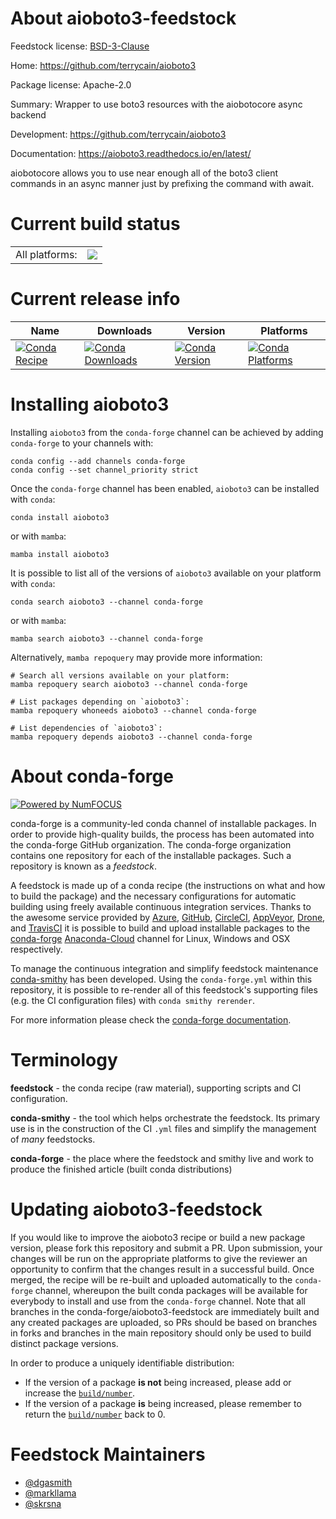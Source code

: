 About aioboto3-feedstock
========================

Feedstock license: [BSD-3-Clause](https://github.com/conda-forge/aioboto3-feedstock/blob/main/LICENSE.txt)

Home: https://github.com/terrycain/aioboto3

Package license: Apache-2.0

Summary: Wrapper to use boto3 resources with the aiobotocore async backend

Development: https://github.com/terrycain/aioboto3

Documentation: https://aioboto3.readthedocs.io/en/latest/

aiobotocore allows you to use near enough all of the boto3 client commands in an async manner just by prefixing the command with await.


Current build status
====================


<table><tr><td>All platforms:</td>
    <td>
      <a href="https://dev.azure.com/conda-forge/feedstock-builds/_build/latest?definitionId=16770&branchName=main">
        <img src="https://dev.azure.com/conda-forge/feedstock-builds/_apis/build/status/aioboto3-feedstock?branchName=main">
      </a>
    </td>
  </tr>
</table>

Current release info
====================

| Name | Downloads | Version | Platforms |
| --- | --- | --- | --- |
| [![Conda Recipe](https://img.shields.io/badge/recipe-aioboto3-green.svg)](https://anaconda.org/conda-forge/aioboto3) | [![Conda Downloads](https://img.shields.io/conda/dn/conda-forge/aioboto3.svg)](https://anaconda.org/conda-forge/aioboto3) | [![Conda Version](https://img.shields.io/conda/vn/conda-forge/aioboto3.svg)](https://anaconda.org/conda-forge/aioboto3) | [![Conda Platforms](https://img.shields.io/conda/pn/conda-forge/aioboto3.svg)](https://anaconda.org/conda-forge/aioboto3) |

Installing aioboto3
===================

Installing `aioboto3` from the `conda-forge` channel can be achieved by adding `conda-forge` to your channels with:

```
conda config --add channels conda-forge
conda config --set channel_priority strict
```

Once the `conda-forge` channel has been enabled, `aioboto3` can be installed with `conda`:

```
conda install aioboto3
```

or with `mamba`:

```
mamba install aioboto3
```

It is possible to list all of the versions of `aioboto3` available on your platform with `conda`:

```
conda search aioboto3 --channel conda-forge
```

or with `mamba`:

```
mamba search aioboto3 --channel conda-forge
```

Alternatively, `mamba repoquery` may provide more information:

```
# Search all versions available on your platform:
mamba repoquery search aioboto3 --channel conda-forge

# List packages depending on `aioboto3`:
mamba repoquery whoneeds aioboto3 --channel conda-forge

# List dependencies of `aioboto3`:
mamba repoquery depends aioboto3 --channel conda-forge
```


About conda-forge
=================

[![Powered by
NumFOCUS](https://img.shields.io/badge/powered%20by-NumFOCUS-orange.svg?style=flat&colorA=E1523D&colorB=007D8A)](https://numfocus.org)

conda-forge is a community-led conda channel of installable packages.
In order to provide high-quality builds, the process has been automated into the
conda-forge GitHub organization. The conda-forge organization contains one repository
for each of the installable packages. Such a repository is known as a *feedstock*.

A feedstock is made up of a conda recipe (the instructions on what and how to build
the package) and the necessary configurations for automatic building using freely
available continuous integration services. Thanks to the awesome service provided by
[Azure](https://azure.microsoft.com/en-us/services/devops/), [GitHub](https://github.com/),
[CircleCI](https://circleci.com/), [AppVeyor](https://www.appveyor.com/),
[Drone](https://cloud.drone.io/welcome), and [TravisCI](https://travis-ci.com/)
it is possible to build and upload installable packages to the
[conda-forge](https://anaconda.org/conda-forge) [Anaconda-Cloud](https://anaconda.org/)
channel for Linux, Windows and OSX respectively.

To manage the continuous integration and simplify feedstock maintenance
[conda-smithy](https://github.com/conda-forge/conda-smithy) has been developed.
Using the ``conda-forge.yml`` within this repository, it is possible to re-render all of
this feedstock's supporting files (e.g. the CI configuration files) with ``conda smithy rerender``.

For more information please check the [conda-forge documentation](https://conda-forge.org/docs/).

Terminology
===========

**feedstock** - the conda recipe (raw material), supporting scripts and CI configuration.

**conda-smithy** - the tool which helps orchestrate the feedstock.
                   Its primary use is in the construction of the CI ``.yml`` files
                   and simplify the management of *many* feedstocks.

**conda-forge** - the place where the feedstock and smithy live and work to
                  produce the finished article (built conda distributions)


Updating aioboto3-feedstock
===========================

If you would like to improve the aioboto3 recipe or build a new
package version, please fork this repository and submit a PR. Upon submission,
your changes will be run on the appropriate platforms to give the reviewer an
opportunity to confirm that the changes result in a successful build. Once
merged, the recipe will be re-built and uploaded automatically to the
`conda-forge` channel, whereupon the built conda packages will be available for
everybody to install and use from the `conda-forge` channel.
Note that all branches in the conda-forge/aioboto3-feedstock are
immediately built and any created packages are uploaded, so PRs should be based
on branches in forks and branches in the main repository should only be used to
build distinct package versions.

In order to produce a uniquely identifiable distribution:
 * If the version of a package **is not** being increased, please add or increase
   the [``build/number``](https://docs.conda.io/projects/conda-build/en/latest/resources/define-metadata.html#build-number-and-string).
 * If the version of a package **is** being increased, please remember to return
   the [``build/number``](https://docs.conda.io/projects/conda-build/en/latest/resources/define-metadata.html#build-number-and-string)
   back to 0.

Feedstock Maintainers
=====================

* [@dgasmith](https://github.com/dgasmith/)
* [@markllama](https://github.com/markllama/)
* [@skrsna](https://github.com/skrsna/)

